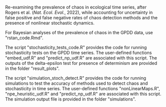 Re-examining the prevalence of chaos in ecological time series, after Rogers et al. (*Nat. Ecol. Evol.*, 2022), while accounting for uncertainty in false positive and false negative rates of chaos detection methods and the presence of nonlinear stochastic dynamics.

For Bayesian analyses of the prevalence of chaos in the GPDD data, use "rstan_code.Rmd".

The script "stochasticity_tests_code.R" provides the code for running stochasticity tests on the GPDD time series. The user-defined functions "embed_udf.R" and "predict_np_udf.R" are associated with this script. The outputs of the delta-epsilon test for presence of determinism are provided in the folder "result_plots". 

The script "simulation_stoch_detect.R" provides the code for running simulations to test the accuracy of methods used to detect chaos and stochasticity in time series. The user-defined functions "nonLinearMaps.R", "npe_heuristic_udf.R" and "predict_np_udf.R" are associated with this script. The simulation output file is provided in the folder "simulations".
